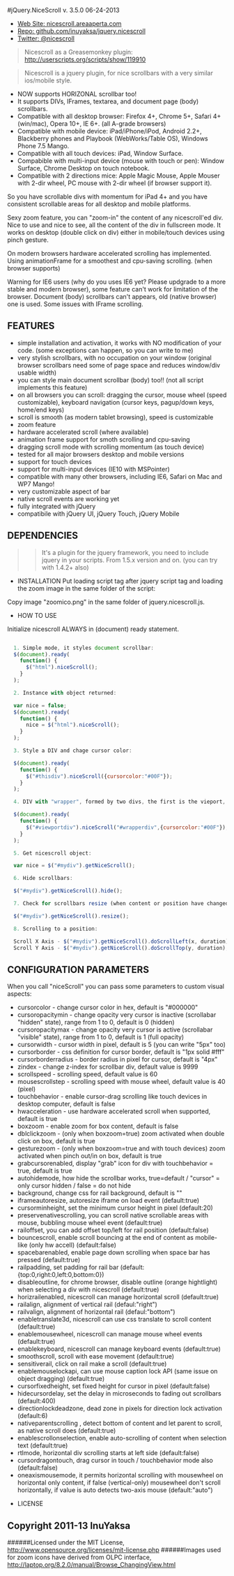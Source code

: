 #jQuery.NiceScroll
v. 3.5.0 06-24-2013
 - [Web Site: nicescroll.areaaperta.com](http://nicescroll.areaaperta.com)
 - [Repo: github.com/inuyaksa/jquery.nicescroll](https://github.com/inuyaksa/jquery.nicescroll)
 - [Twitter: @nicescroll](https://twitter.com/nicescroll)

> Nicescroll as a Greasemonkey plugin: http://userscripts.org/scripts/show/119910


> Nicescroll is a jquery plugin, for nice scrollbars with a very similar ios/mobile style.

  - NOW supports HORIZONAL scrollbar too!
  - It supports DIVs, IFrames, textarea, and document page (body) scrollbars.
  - Compatible with all desktop browser: Firefox 4+, Chrome 5+, Safari 4+ (win/mac), Opera 10+, IE 6+. (all A-grade browsers)
  - Compatible with mobile device: iPad/iPhone/iPod, Android 2.2+, Blackberry phones and Playbook (WebWorks/Table OS), Windows Phone 7.5 Mango.
  - Compatible with all touch devices: iPad, Window Surface.
  - Compabible with multi-input device (mouse with touch or pen): Window Surface, Chrome Desktop on touch notebook.
  - Compatible with 2 directions mice: Apple Magic Mouse, Apple Mouser with 2-dir wheel, PC mouse with 2-dir wheel (if browser support it).

So you have scrollable divs with momentum for iPad 4+ and you have consistent scrollable areas for all desktop and mobile platforms.

Sexy zoom feature, you can "zoom-in" the content of any nicescroll'ed div.
Nice to use and nice to see, all the content of the div in fullscreen mode.
It works on desktop (double click on div) either in mobile/touch devices using pinch gesture.

On modern browsers hardware accelerated scrolling has implemented.
Using animationFrame for a smoothest and cpu-saving scrolling. (when browser supports)

Warning for IE6 users (why do you uses IE6 yet? Please updgrade to a more stable and modern browser), some feature can't work for limitation of the browser.
Document (body) scrollbars can't appears, old (native browser) one is used. Some issues with IFrame scrolling.


## FEATURES

- simple installation and activation, it works with NO modification of your code. (some exceptions can happen, so you can write to me)
- very stylish scrollbars, with no occupation on your window (original browser scrollbars need some of page space and reduces window/div usable width)
- you can style main document scrollbar (body) too!! (not all script implements this feature)
- on all browsers you can scroll: dragging the cursor, mouse wheel (speed customizable), keyboard navigation (cursor keys, pagup/down keys, home/end keys)
- scroll is smooth (as modern tablet browsing), speed is customizable
- zoom feature
- hardware accelerated scroll (where available)
- animation frame support for smoth scrolling and cpu-saving
- dragging scroll mode with scrolling momentum (as touch device)
- tested for all major browsers desktop and mobile versions
- support for touch devices
- support for multi-input devices (IE10 with MSPointer)
- compatible with many other browsers, including IE6, Safari on Mac and WP7 Mango!
- very customizable aspect of bar
- native scroll events are working yet
- fully integrated with jQuery
- compatibile with jQuery UI, jQuery Touch, jQuery Mobile


## DEPENDENCIES
>> It's a plugin for the jquery framework, you need to include jquery in your scripts.
>> From 1.5.x version and on. (you can try with 1.4.2+ also)


* INSTALLATION
Put loading script tag after jquery script tag and loading the zoom image in the same folder of the script:

<script src="jquery.nicescroll.js"></script>

Copy image "zoomico.png" in the same folder of jquery.nicescroll.js.


* HOW TO USE

Initialize nicescroll ALWAYS in (document) ready statement.
```javascript

  1. Simple mode, it styles document scrollbar:
  $(document).ready(
    function() {  
      $("html").niceScroll();
    }
  );

  2. Instance with object returned:

  var nice = false;
  $(document).ready(
    function() {  
      nice = $("html").niceScroll();
    }
  );

  3. Style a DIV and chage cursor color:

  $(document).ready(
    function() {  
      $("#thisdiv").niceScroll({cursorcolor:"#00F"});
    }
  );

  4. DIV with "wrapper", formed by two divs, the first is the vieport, the latter is the content:

  $(document).ready(
    function() {
      $("#viewportdiv").niceScroll("#wrapperdiv",{cursorcolor:"#00F"});
    }
  );

  5. Get nicescroll object:

  var nice = $("#mydiv").getNiceScroll();

  6. Hide scrollbars:

  $("#mydiv").getNiceScroll().hide();

  7. Check for scrollbars resize (when content or position have changed):

  $("#mydiv").getNiceScroll().resize();

  8. Scrolling to a position:

  Scroll X Axis - $("#mydiv").getNiceScroll().doScrollLeft(x, duration);
  Scroll Y Axis - $("#mydiv").getNiceScroll().doScrollTop(y, duration);
```

## CONFIGURATION PARAMETERS
When you call "niceScroll" you can pass some parameters to custom visual aspects:
  
- cursorcolor - change cursor color in hex, default is "#000000"
- cursoropacitymin - change opacity very cursor is inactive (scrollabar "hidden" state), range from 1 to 0, default is 0 (hidden)
- cursoropacitymax - change opacity very cursor is active (scrollabar "visible" state), range from 1 to 0, default is 1 (full opacity)
- cursorwidth - cursor width in pixel, default is 5 (you can write "5px" too)
- cursorborder - css definition for cursor border, default is "1px solid #fff"
- cursorborderradius - border radius in pixel for cursor, default is "4px"
- zindex - change z-index for scrollbar div, default value is 9999
- scrollspeed - scrolling speed, default value is 60
- mousescrollstep - scrolling speed with mouse wheel, default value is 40 (pixel)
- touchbehavior - enable cursor-drag scrolling like touch devices in desktop computer, default is false
- hwacceleration - use hardware accelerated scroll when supported, default is true
- boxzoom - enable zoom for box content, default is false
- dblclickzoom - (only when boxzoom=true) zoom activated when double click on box, default is true
- gesturezoom - (only when boxzoom=true and with touch devices) zoom activated when pinch out/in on box, default is true
- grabcursorenabled, display "grab" icon for div with touchbehavior = true, default is true
- autohidemode, how hide the scrollbar works, true=default / "cursor" = only cursor hidden / false = do not hide
- background, change css for rail background, default is ""
- iframeautoresize, autoresize iframe on load event (default:true)
- cursorminheight, set the minimum cursor height in pixel (default:20)
- preservenativescrolling, you can scroll native scrollable areas with mouse, bubbling mouse wheel event (default:true)
- railoffset, you can add offset top/left for rail position (default:false)
- bouncescroll, enable scroll bouncing at the end of content as mobile-like (only hw accell) (default:false)
- spacebarenabled, enable page down scrolling when space bar has pressed (default:true)
- railpadding, set padding for rail bar (default:{top:0,right:0,left:0,bottom:0})
- disableoutline, for chrome browser, disable outline (orange hightlight) when selecting a div with nicescroll (default:true)
- horizrailenabled, nicescroll can manage horizontal scroll (default:true)
- railalign, alignment of vertical rail (defaul:"right")
- railvalign, alignment of horizontal rail (defaul:"bottom")
- enabletranslate3d, nicescroll can use css translate to scroll content (default:true)
- enablemousewheel, nicescroll can manage mouse wheel events (default:true)
- enablekeyboard, nicescroll can manage keyboard events (default:true)
- smoothscroll, scroll with ease movement (default:true)
- sensitiverail, click on rail make a scroll (default:true)
- enablemouselockapi, can use mouse caption lock API (same issue on object dragging) (default:true)
- cursorfixedheight, set fixed height for cursor in pixel (default:false)
- hidecursordelay, set the delay in microseconds to fading out scrollbars (default:400)
- directionlockdeadzone, dead zone in pixels for direction lock activation (default:6)
- nativeparentscrolling , detect bottom of content and let parent to scroll, as native scroll does (default:true)
- enablescrollonselection, enable auto-scrolling of content when selection text (default:true)
- rtlmode, horizontal div scrolling starts at left side (default:false)
- cursordragontouch, drag cursor in touch / touchbehavior mode also (default:false)
- oneaxismousemode, it permits horizontal scrolling with mousewheel on horizontal only content, if false (vertical-only) mousewheel don't scroll horizontally, if value is auto detects two-axis mouse (default:"auto")

* LICENSE

## Copyright 2011-13 InuYaksa

######Licensed under the MIT License, http://www.opensource.org/licenses/mit-license.php
######Images used for zoom icons have derived from OLPC interface, http://laptop.org/8.2.0/manual/Browse_ChangingView.html

